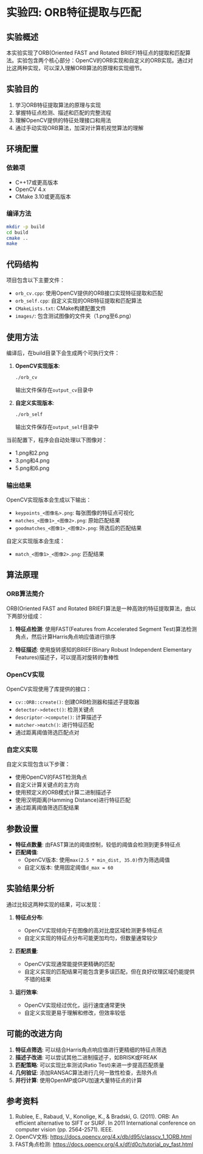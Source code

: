 # 实验四: ORB特征提取与匹配

## 实验概述

本实验实现了ORB(Oriented FAST and Rotated BRIEF)特征点的提取和匹配算法。实验包含两个核心部分：OpenCV的ORB实现和自定义的ORB实现。通过对比这两种实现，可以深入理解ORB算法的原理和实现细节。

## 实验目的

1. 学习ORB特征提取算法的原理与实现
2. 掌握特征点检测、描述和匹配的完整流程
3. 理解OpenCV提供的特征处理接口和用法
4. 通过手动实现ORB算法，加深对计算机视觉算法的理解

## 环境配置

### 依赖项

- C++17或更高版本
- OpenCV 4.x
- CMake 3.10或更高版本

### 编译方法

```bash
mkdir -p build
cd build
cmake ..
make
```

## 代码结构

项目包含以下主要文件：

- `orb_cv.cpp`: 使用OpenCV提供的ORB接口实现特征提取和匹配
- `orb_self.cpp`: 自定义实现的ORB特征提取和匹配算法
- `CMakeLists.txt`: CMake构建配置文件
- `images/`: 包含测试图像的文件夹（1.png至6.png）

## 使用方法

编译后，在build目录下会生成两个可执行文件：

1. **OpenCV实现版本**:
   ```bash
   ./orb_cv
   ```
   输出文件保存在`output_cv`目录中

2. **自定义实现版本**:
   ```bash
   ./orb_self
   ```
   输出文件保存在`output_self`目录中

当前配置下，程序会自动处理以下图像对：
- 1.png和2.png
- 3.png和4.png
- 5.png和6.png

### 输出结果

OpenCV实现版本会生成以下输出：
- `keypoints_<图像名>.png`: 每张图像的特征点可视化
- `matches_<图像1>_<图像2>.png`: 原始匹配结果
- `goodmatches_<图像1>_<图像2>.png`: 筛选后的匹配结果

自定义实现版本会生成：
- `match_<图像1>_<图像2>.png`: 匹配结果

## 算法原理

### ORB算法简介

ORB(Oriented FAST and Rotated BRIEF)算法是一种高效的特征提取算法，由以下两部分组成：

1. **特征点检测**: 使用FAST(Features from Accelerated Segment Test)算法检测角点，然后计算Harris角点响应值进行排序

2. **特征描述**: 使用旋转感知的BRIEF(Binary Robust Independent Elementary Features)描述子，可以提高对旋转的鲁棒性

### OpenCV实现

OpenCV实现使用了库提供的接口：
- `cv::ORB::create()`: 创建ORB检测器和描述子提取器
- `detector->detect()`: 检测关键点
- `descriptor->compute()`: 计算描述子
- `matcher->match()`: 进行特征匹配
- 通过距离阈值筛选匹配点对

### 自定义实现

自定义实现包含以下步骤：
- 使用OpenCV的FAST检测角点
- 自定义计算关键点的主方向
- 使用预定义的ORB模式计算二进制描述子
- 使用汉明距离(Hamming Distance)进行特征匹配
- 通过距离阈值筛选匹配结果

## 参数设置

- **特征点数量**: 由FAST算法的阈值控制，较低的阈值会检测到更多特征点
- **匹配阈值**: 
  - OpenCV版本: 使用`max(2.5 * min_dist, 35.0)`作为筛选阈值
  - 自定义版本: 使用固定阈值`d_max = 60`

## 实验结果分析

通过比较这两种实现的结果，可以发现：

1. **特征点分布**:
   - OpenCV实现倾向于在图像的高对比度区域检测更多特征点
   - 自定义实现的特征点分布可能更加均匀，但数量通常较少

2. **匹配质量**:
   - OpenCV实现通常能提供更精确的匹配
   - 自定义实现的匹配结果可能包含更多误匹配，但在良好纹理区域仍能提供不错的结果

3. **运行效率**:
   - OpenCV实现经过优化，运行速度通常更快
   - 自定义实现更易于理解和修改，但效率较低

## 可能的改进方向

1. **特征点筛选**: 可以结合Harris角点响应值进行更精细的特征点筛选
2. **描述子改进**: 可以尝试其他二进制描述子，如BRISK或FREAK
3. **匹配策略**: 可以实现比率测试(Ratio Test)来进一步提高匹配质量
4. **几何验证**: 添加RANSAC算法进行几何一致性检查，去除外点
5. **并行计算**: 使用OpenMP或GPU加速大量特征点的计算

## 参考资料

1. Rublee, E., Rabaud, V., Konolige, K., & Bradski, G. (2011). ORB: An efficient alternative to SIFT or SURF. In 2011 International conference on computer vision (pp. 2564-2571). IEEE.
2. OpenCV文档: https://docs.opencv.org/4.x/db/d95/classcv_1_1ORB.html
3. FAST角点检测: https://docs.opencv.org/4.x/df/d0c/tutorial_py_fast.html 